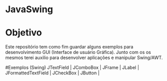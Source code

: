 # JavaSwing

# Objetivo
Este repositório tem como fim guardar alguns exemplos para desenvolvimento GUI (Interface de usuário Gráfica). Junto com os os mesmos terei auxilio para desenvolver aplicações e manipular Swing/AWT.

#Exemplos (Swing)
JTextField  | 
JComboBox |
JFrame  |
JLabel  |
JFormattedTextField |
JCheckBox |
JButton |
